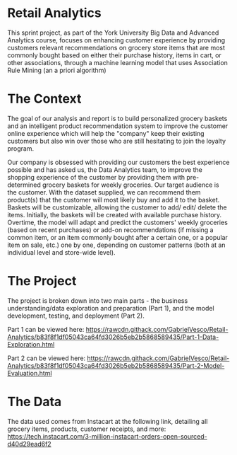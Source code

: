# Retail Analytics
This sprint project, as part of the York University Big Data and Advanced Analytics course, focuses on enhancing customer experience by providing customers relevant recommendations on grocery store items that are most commonly bought based on either their purchase history, items in cart, or other associations, through a machine learning model that uses Association Rule Mining (an a priori algorithm)

# The Context
The goal of our analysis and report is to build personalized grocery baskets and an intelligent product recommendation system to improve the customer online experience which will help the "company" keep their existing customers but also win over those who are still hesitating to join the loyalty program.

Our company is obsessed with providing our customers the best experience possible and has asked us, the Data Analytics team, to improve the shopping experience of the customer by providing them with pre-determined grocery baskets for weekly groceries. Our target audience is the customer. With the dataset supplied, we can recommend them product(s) that the customer will most likely buy and add it to the basket. Baskets will be customizable, allowing the customer to add/ edit/ delete the items. Initially, the baskets will be created with available purchase history. Overtime, the model will adapt and predict the customers' weekly groceries (based on recent purchases) or add-on recommendations (if missing a common item, or an item commonly bought after a certain one, or a popular item on sale, etc.) one by one, depending on customer patterns (both at an individual level and store-wide level).

# The Project
The project is broken down into two main parts - the business understanding/data exploration and preparation (Part 1), and the model development, testing, and deployment (Part 2).

Part 1 can be viewed here: https://rawcdn.githack.com/GabrielVesco/Retail-Analytics/b83f8f1df05043ca64fd3026b5eb2b5868589435/Part-1-Data-Exploration.html

Part 2 can be viewed here: https://rawcdn.githack.com/GabrielVesco/Retail-Analytics/b83f8f1df05043ca64fd3026b5eb2b5868589435/Part-2-Model-Evaluation.html

# The Data
The data used comes from Instacart at the following link, detailing all grocery items, products, customer receipts, and more: https://tech.instacart.com/3-million-instacart-orders-open-sourced-d40d29ead6f2
